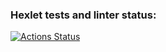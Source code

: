 ### Hexlet tests and linter status:
[![Actions Status](https://github.com/KarUrals/java-project-71/workflows/hexlet-check/badge.svg)](https://github.com/KarUrals/java-project-71/actions)